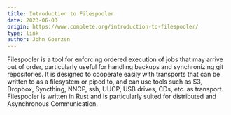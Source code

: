 ```yaml
---
title: Introduction to Filespooler
date: 2023-06-03
origin: https://www.complete.org/introduction-to-filespooler/
type: link
author: John Goerzen
---
```


Filespooler is a tool for enforcing ordered execution of jobs that may arrive out of order, particularly useful for handling backups and synchronizing git repositories. It is designed to cooperate easily with transports that can be written to as a filesystem or piped to, and can use tools such as S3, Dropbox, Syncthing, NNCP, ssh, UUCP, USB drives, CDs, etc. as transport. Filespooler is written in Rust and is particularly suited for distributed and Asynchronous Communication.
